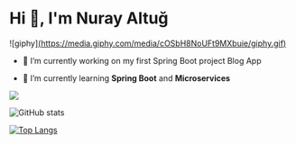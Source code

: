 <h1 align="left">Hi  👋, I'm Nuray Altuğ </h1>

![giphy][(https://media.giphy.com/media/cOSbH8NoUFt9MXbuie/giphy.gif)](https://giphy.com/gifs/ign-describe-plans-13HBDT4QSTpveU)

- 🤍 I’m currently working on my first Spring Boot project Blog App

- 🌱 I’m currently learning **Spring Boot** and **Microservices**


<p> 
<img align = "center" src="[![GitHub Streak](https://github-readme-streak-stats.herokuapp.com?user=nurayaaltug&theme=ocean-dark)](https://git.io/streak-stats)">
</p>

![GitHub stats](https://github-readme-stats.vercel.app/api?username=nurayaaltug&show_icons=true)

[![Top Langs](https://github-readme-stats.vercel.app/api/top-langs/?username=nurayaaltug&hide_progress=true)](https://github.com/nurayaaltug/github-readme-stats)
